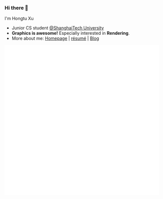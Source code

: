 ### Hi there 👋

I'm Hongtu Xu

- Junior CS student [@ShanghaiTech University](https://www.shanghaitech.edu.cn/eng/)
- **Graphics is awesome!** Especially interested in **Rendering**.
- More about me: [Homepage](https://xuht.graphics) | [résumé](https://xuht.graphics/uploads/resume.pdf) | [Blog](https://xehoth.cc)

![](github-metrics.svg)

